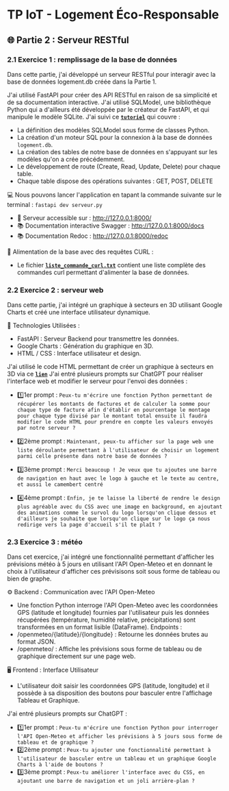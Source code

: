 # TP IoT - Logement Éco-Responsable

## 🌐 Partie 2 : Serveur RESTful
### 2.1 Exercice 1 : remplissage de la base de données
Dans cette partie, j'ai développé un serveur RESTful pour interagir avec la base de données logement.db créée dans la Partie 1.

J'ai utilisé FastAPI pour créer des API RESTful en raison de sa simplicité et de sa documentation interactive.
J'ai utilisé SQLModel, une bibliothèque Python qui a d'ailleurs été développée par le créateur de FastAPI, et qui manipule le modèle SQLite.
J'ai suivi ce **[`tutoriel`](https://fastapi.tiangolo.com/tutorial/sql-databases/)** qui couvre :
- La définition des modèles SQLModel sous forme de classes Python.
- La création d'un moteur SQL pour la connexion à la base de données ```logement.db```.
- La création des tables de notre base de données en s'appuyant sur les modèles qu'on a crée précédemment. 
- Le développement de route (Create, Read, Update, Delete) pour chaque table.
- Chaque table dispose des opérations suivantes : GET, POST, DELETE

💻 Nous pouvons lancer l'application en tapant la commande suivante sur le terminal : ```fastapi dev serveur.py```
- 🚀 Serveur accessible sur : http://127.0.0.1:8000/
- 📚 Documentation interactive Swagger : http://127.0.0.1:8000/docs
- 📚 Documentation Redoc : http://127.0.0.1:8000/redoc

📄 Alimentation de la base avec des requêtes CURL :
- Le fichier **[`liste_commande_curl.txt`](https://github.com/AyoubLADJICI/Logement-eco-responsable/blob/main/liste_commande_curl.txt)** contient une liste complète des commandes curl permettant d'alimenter la base de données.

### 2.2 Exercice 2 : serveur web
Dans cette partie, j'ai intégré un graphique à secteurs en 3D utilisant Google Charts et créé une interface utilisateur dynamique.

📌 Technologies Utilisées :
- FastAPI : Serveur Backend pour transmettre les données.
- Google Charts : Génération du graphique en 3D.
- HTML / CSS : Interface utilisateur et design.

J'ai utilisé le code HTML permettant de créer un graphique à secteurs en 3D via ce **[`lien`](https://developers-dot-devsite-v2-prod.appspot.com/chart/interactive/docs/gallery/piechart)** 
J'ai entré plusieurs prompts sur ChatGPT pour réaliser l'interface web et modifier le serveur pour l'envoi des données :

- 1️⃣1er prompt : ```Peux-tu m'écrire une fonction Python permettant de récupérer les montants de factures et de calculer la somme pour chaque type de facture afin d'établir en pourcentage le montage pour chaque type divisé par le montant total ensuite il faudra modifier le code HTML pour prendre en compte les valeurs envoyés par notre serveur ? ```

- 2️⃣2ème prompt : ```Maintenant, peux-tu afficher sur la page web une liste déroulante permettant à l'utilisateur de choisir un logement parmi celle présente dans notre base de données ? ```

- 3️⃣3ème prompt : ```Merci beaucoup ! Je veux que tu ajoutes une barre de navigation en haut avec le logo à gauche et le texte au centre, et aussi le camembert centré```

- 4️⃣4ème prompt : ```Enfin, je te laisse la liberté de rendre le design plus agréable avec du CSS avec une image en background, en ajoutant des animations comme le survol du logo lorsqu'on clique dessus et d'ailleurs je souhaite que lorsqu'on clique sur le logo ça nous redirige vers la page d'accueil s'il te plaît ?```

### 2.3 Exercice 3 : météo
Dans cet exercice, j'ai intégré une fonctionnalité permettant d'afficher les prévisions météo à 5 jours en utilisant l'API Open-Meteo et en donnant le choix à l'utilisateur d'afficher ces prévisisons soit sous forme de tableau ou bien de graphe.

⚙️ Backend : Communication avec l'API Open-Meteo
- Une fonction Python interroge l'API Open-Meteo avec les coordonnées GPS (latitude et longitude) fournies par l'utilisateur puis les données récupérées (température, humidité relative, précipitations) sont transformées en un format lisible (DataFrame).
Endpoints :
- /openmeteo/{latitude}/{longitude} : Retourne les données brutes au format JSON.
- /openmeteo/ : Affiche les prévisions sous forme de tableau ou de graphique directement sur une page web.

🖥️ Frontend : Interface Utilisateur

- L'utilisateur doit saisir les coordonnées GPS (latitude, longitude) et il possède à sa disposition des boutons pour basculer entre l'affichage Tableau et Graphique.

J'ai entré plusieurs prompts sur ChatGPT : 

- 1️⃣1er prompt  : ```Peux-tu m'écrire une fonction Python pour interroger l'API Open-Meteo et afficher les prévisions à 5 jours sous forme de tableau et de graphique ? ```
- 2️⃣2ème prompt : ```Peux-tu ajouter une fonctionnalité permettant à l'utilisateur de basculer entre un tableau et un graphique Google Charts à l'aide de boutons ? ```
- 3️⃣3ème prompt : ```Peux-tu améliorer l'interface avec du CSS, en ajoutant une barre de navigation et un joli arrière-plan ? ```





 
